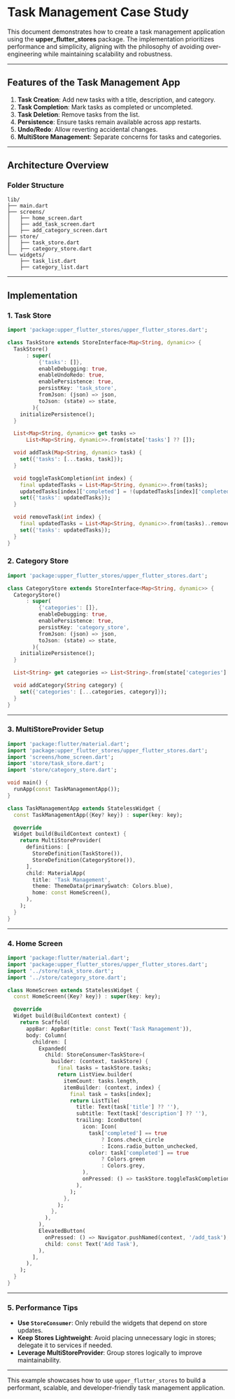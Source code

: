 # Task Management Case Study

This document demonstrates how to create a task management application using the **upper_flutter_stores** package. The implementation prioritizes performance and simplicity, aligning with the philosophy of avoiding over-engineering while maintaining scalability and robustness.

---

## Features of the Task Management App

1. **Task Creation**: Add new tasks with a title, description, and category.
2. **Task Completion**: Mark tasks as completed or uncompleted.
3. **Task Deletion**: Remove tasks from the list.
4. **Persistence**: Ensure tasks remain available across app restarts.
5. **Undo/Redo**: Allow reverting accidental changes.
6. **MultiStore Management**: Separate concerns for tasks and categories.

---

## Architecture Overview

### Folder Structure

```plaintext
lib/
├── main.dart
├── screens/
│   ├── home_screen.dart
│   ├── add_task_screen.dart
│   ├── add_category_screen.dart
├── store/
│   ├── task_store.dart
│   ├── category_store.dart
└── widgets/
    ├── task_list.dart
    ├── category_list.dart
```

---

## Implementation

### 1. **Task Store**

```dart
import 'package:upper_flutter_stores/upper_flutter_stores.dart';

class TaskStore extends StoreInterface<Map<String, dynamic>> {
  TaskStore()
      : super(
          {'tasks': []},
          enableDebugging: true,
          enableUndoRedo: true,
          enablePersistence: true,
          persistKey: 'task_store',
          fromJson: (json) => json,
          toJson: (state) => state,
        ){
    initializePersistence();
  }

  List<Map<String, dynamic>> get tasks =>
      List<Map<String, dynamic>>.from(state['tasks'] ?? []);

  void addTask(Map<String, dynamic> task) {
    set({'tasks': [...tasks, task]});
  }

  void toggleTaskCompletion(int index) {
    final updatedTasks = List<Map<String, dynamic>>.from(tasks);
    updatedTasks[index]['completed'] = !(updatedTasks[index]['completed'] ?? false);
    set({'tasks': updatedTasks});
  }

  void removeTask(int index) {
    final updatedTasks = List<Map<String, dynamic>>.from(tasks)..removeAt(index);
    set({'tasks': updatedTasks});
  }
}
```

### 2. **Category Store**

```dart
import 'package:upper_flutter_stores/upper_flutter_stores.dart';

class CategoryStore extends StoreInterface<Map<String, dynamic>> {
  CategoryStore()
      : super(
          {'categories': []},
          enableDebugging: true,
          enablePersistence: true,
          persistKey: 'category_store',
          fromJson: (json) => json,
          toJson: (state) => state,
        ){
    initializePersistence();
  }

  List<String> get categories => List<String>.from(state['categories'] ?? []);

  void addCategory(String category) {
    set({'categories': [...categories, category]});
  }
}
```

---

### 3. **MultiStoreProvider Setup**

```dart
import 'package:flutter/material.dart';
import 'package:upper_flutter_stores/upper_flutter_stores.dart';
import 'screens/home_screen.dart';
import 'store/task_store.dart';
import 'store/category_store.dart';

void main() {
  runApp(const TaskManagementApp());
}

class TaskManagementApp extends StatelessWidget {
  const TaskManagementApp({Key? key}) : super(key: key);

  @override
  Widget build(BuildContext context) {
    return MultiStoreProvider(
      definitions: [
        StoreDefinition(TaskStore()),
        StoreDefinition(CategoryStore()),
      ],
      child: MaterialApp(
        title: 'Task Management',
        theme: ThemeData(primarySwatch: Colors.blue),
        home: const HomeScreen(),
      ),
    );
  }
}
```

---

### 4. **Home Screen**

```dart
import 'package:flutter/material.dart';
import 'package:upper_flutter_stores/upper_flutter_stores.dart';
import '../store/task_store.dart';
import '../store/category_store.dart';

class HomeScreen extends StatelessWidget {
  const HomeScreen({Key? key}) : super(key: key);

  @override
  Widget build(BuildContext context) {
    return Scaffold(
      appBar: AppBar(title: const Text('Task Management')),
      body: Column(
        children: [
          Expanded(
            child: StoreConsumer<TaskStore>(
              builder: (context, taskStore) {
                final tasks = taskStore.tasks;
                return ListView.builder(
                  itemCount: tasks.length,
                  itemBuilder: (context, index) {
                    final task = tasks[index];
                    return ListTile(
                      title: Text(task['title'] ?? ''),
                      subtitle: Text(task['description'] ?? ''),
                      trailing: IconButton(
                        icon: Icon(
                          task['completed'] == true
                              ? Icons.check_circle
                              : Icons.radio_button_unchecked,
                          color: task['completed'] == true
                              ? Colors.green
                              : Colors.grey,
                        ),
                        onPressed: () => taskStore.toggleTaskCompletion(index),
                      ),
                    );
                  },
                );
              },
            ),
          ),
          ElevatedButton(
            onPressed: () => Navigator.pushNamed(context, '/add_task'),
            child: const Text('Add Task'),
          ),
        ],
      ),
    );
  }
}
```

---

### 5. **Performance Tips**

- **Use `StoreConsumer`**: Only rebuild the widgets that depend on store updates.
- **Keep Stores Lightweight**: Avoid placing unnecessary logic in stores; delegate it to services if needed.
- **Leverage MultiStoreProvider**: Group stores logically to improve maintainability.

---

This example showcases how to use `upper_flutter_stores` to build a performant, scalable, and developer-friendly task management application.
